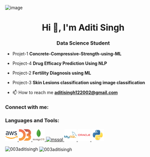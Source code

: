 ![image](https://github.com/003ADITISINGH/Aditi-Singh/assets/107299395/ff65fabf-1153-444f-8cb2-6196c3468ffc)

<h1 align="center">Hi 👋, I'm Aditi Singh</h1>
<h3 align="center">Data Science Student</h3>

- Projet-1 **Concrete-Compressive-Strength-using-ML**

- Project-4 **Drug Efficacy Prediction Using NLP**

- Project-2 **Fertility Diagnosis using ML**

- Project-3 **Skin Lesions classification using image classification**

- 📫 How to reach me **aditisingh122002@gmail.com**

<h3 align="left">Connect with me:</h3>
<p align="left">
</p>

<h3 align="left">Languages and Tools:</h3>
<p align="left"> <a href="https://aws.amazon.com" target="_blank" rel="noreferrer"> <img src="https://raw.githubusercontent.com/devicons/devicon/master/icons/amazonwebservices/amazonwebservices-original-wordmark.svg" alt="aws" width="40" height="40"/> </a> <a href="https://d3js.org/" target="_blank" rel="noreferrer"> <img src="https://raw.githubusercontent.com/devicons/devicon/master/icons/d3js/d3js-original.svg" alt="d3js" width="40" height="40"/> </a> <a href="https://www.mongodb.com/" target="_blank" rel="noreferrer"> <img src="https://raw.githubusercontent.com/devicons/devicon/master/icons/mongodb/mongodb-original-wordmark.svg" alt="mongodb" width="40" height="40"/> </a> <a href="https://www.microsoft.com/en-us/sql-server" target="_blank" rel="noreferrer"> <img src="https://www.svgrepo.com/show/303229/microsoft-sql-server-logo.svg" alt="mssql" width="40" height="40"/> </a> <a href="https://www.mysql.com/" target="_blank" rel="noreferrer"> <img src="https://raw.githubusercontent.com/devicons/devicon/master/icons/mysql/mysql-original-wordmark.svg" alt="mysql" width="40" height="40"/> </a> <a href="https://www.oracle.com/" target="_blank" rel="noreferrer"> <img src="https://raw.githubusercontent.com/devicons/devicon/master/icons/oracle/oracle-original.svg" alt="oracle" width="40" height="40"/> </a> <a href="https://www.python.org" target="_blank" rel="noreferrer"> <img src="https://raw.githubusercontent.com/devicons/devicon/master/icons/python/python-original.svg" alt="python" width="40" height="40"/> </a> </p>

<p><img align="left" src="https://github-readme-stats.vercel.app/api/top-langs?username=003aditisingh&show_icons=true&locale=en&layout=compact" alt="003aditisingh" /></p>

<p>&nbsp;<img align="center" src="https://github-readme-stats.vercel.app/api?username=003aditisingh&show_icons=true&locale=en" alt="003aditisingh" /></p>
